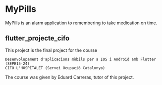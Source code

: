 # MyPills 

MyPills is an alarm application to remembering to take medication on time.

## flutter_projecte_cifo

This project is the final project for the course
```
Desenvolupament d'aplicacions mòbils per a IOS i Android amb Flutter (SEPE15-24)
CIFO L'HOSPITALET (Servei Ocupació Catalunya)
```

The course was given by Eduard Carreras, tutor of this project.



